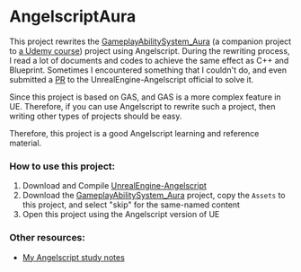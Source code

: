 # AngelscriptAura
This project rewrites the [GameplayAbilitySystem_Aura](https://github.com/DruidMech/GameplayAbilitySystem_Aura) (a companion project to [a Udemy course](https://www.udemy.com/course/unreal-engine-5-gas-top-down-rpg)) project using Angelscript. During the rewriting process, I read a lot of documents and codes to achieve the same effect as C++ and Blueprint. Sometimes I encountered something that I couldn't do, and even submitted a [PR](https://github.com/Hazelight/UnrealEngine-Angelscript/pull/517) to the UnrealEngine-Angelscript official to solve it.

Since this project is based on GAS, and GAS is a more complex feature in UE. Therefore, if you can use Angelscript to rewrite such a project, then writing other types of projects should be easy.

Therefore, this project is a good Angelscript learning and reference material.

### How to use this project:
1. Download and Compile [UnrealEngine-Angelscript](https://github.com/Hazelight/UnrealEngine-Angelscript)
2. Download the [GameplayAbilitySystem_Aura](https://github.com/DruidMech/GameplayAbilitySystem_Aura) project, copy the `Assets` to this project, and select "skip" for the same-named content
3. Open this project using the Angelscript version of UE

### Other resources:
- [My Angelscript study notes](https://github.com/najoast/AngelscriptNotes)

